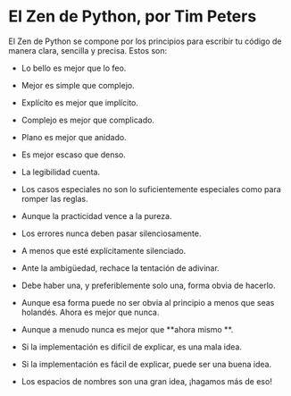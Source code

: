 # El Zen de Python, por Tim Peters

El Zen de Python se compone por los principios para escribir tu código de manera clara, sencilla y precisa. Estos son:

- Lo bello es mejor que lo feo.

- Mejor es simple que complejo.

- Explícito es mejor que implícito.

- Complejo es mejor que complicado.

- Plano es mejor que anidado.

- Es mejor escaso que denso.

- La legibilidad cuenta.

- Los casos especiales no son lo suficientemente especiales como para romper las reglas.

- Aunque la practicidad vence a la pureza.

- Los errores nunca deben pasar silenciosamente.

- A menos que esté explícitamente silenciado.

- Ante la ambigüedad, rechace la tentación de adivinar.

- Debe haber una, y preferiblemente solo una, forma obvia de hacerlo.

- Aunque esa forma puede no ser obvia al principio a menos que seas holandés.
  Ahora es mejor que nunca.

- Aunque a menudo nunca es mejor que **ahora mismo **.

- Si la implementación es difícil de explicar, es una mala idea.

- Si la implementación es fácil de explicar, puede ser una buena idea.

- Los espacios de nombres son una gran idea, ¡hagamos más de eso!